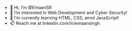 - 👋 Hi, I’m @EmaanSR
- 👀 I’m interested in Web Development and Cyber Security!
- 🌱 I’m currently learning HTML, CSS, annd JavaScript!
- 📫 Reach me at linkedin.com/in/emaansingh

<!---
EmaanSR/EmaanSR is a ✨ special ✨ repository because its `README.md` (this file) appears on your GitHub profile.
You can click the Preview link to take a look at your changes.
--->
